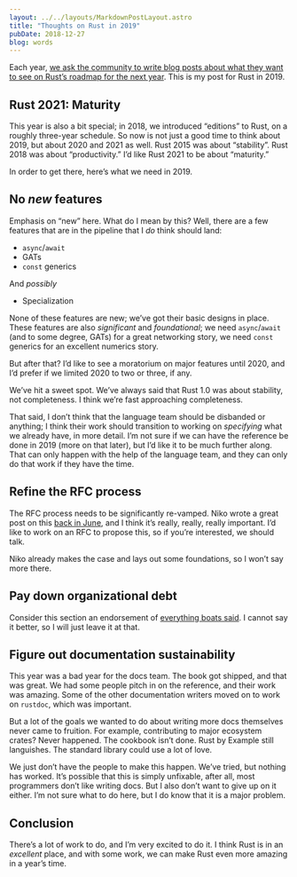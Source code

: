 ```yaml
---
layout: ../../layouts/MarkdownPostLayout.astro
title: "Thoughts on Rust in 2019"
pubDate: 2018-12-27
blog: words
---
```



Each year, [we ask the community to write blog posts about what they want to see on Rust’s roadmap for the next year](https://blog.rust-lang.org/2018/12/06/call-for-rust-2019-roadmap-blogposts.html). This is my post for Rust in 2019.

## Rust 2021: Maturity

This year is also a bit special; in 2018, we introduced “editions” to Rust, on a roughly three-year schedule. So now is not just a good time to think about 2019, but about 2020 and 2021 as well. Rust 2015 was about “stability”. Rust 2018 was about “productivity.” I’d like Rust 2021 to be about “maturity.”

In order to get there, here’s what we need in 2019.

## No *new* features

Emphasis on “new” here. What do I mean by this? Well, there are a few features that are in the pipeline that I *do* think should land:

- `async`/`await`
- GATs
- `const` generics

And *possibly*

- Specialization

None of these features are new; we’ve got their basic designs in place. These features are also *significant* and *foundational*; we need `async`/`await` (and to some degree, GATs) for a great networking story, we need `const` generics for an excellent numerics story.

But after that? I’d like to see a moratorium on major features until 2020, and I’d prefer if we limited 2020 to two or three, if any.

We’ve hit a sweet spot. We’ve always said that Rust 1.0 was about stability, not completeness. I think we’re fast approaching completeness.

That said, I don’t think that the language team should be disbanded or anything; I think their work should transition to working on *specifying* what we already have, in more detail. I’m not sure if we can have the reference be done in 2019 (more on that later), but I’d like it to be much further along. That can only happen with the help of the language team, and they can only do that work if they have the time.

## Refine the RFC process

The RFC process needs to be significantly re-vamped. Niko wrote a great post on this [back in June](http://smallcultfollowing.com/babysteps/blog/2018/06/20/proposal-for-a-staged-rfc-process/), and I think it’s really, really, really important. I’d like to work on an RFC to propose this, so if you’re interested, we should talk.

Niko already makes the case and lays out some foundations, so I won’t say more there.

## Pay down organizational debt

Consider this section an endorsement of [everything boats said](https://boats.gitlab.io/blog/post/rust-2019/). I cannot say it better, so I will just leave it at that.

## Figure out documentation sustainability

This year was a bad year for the docs team. The book got shipped, and that was great. We had some people pitch in on the reference, and their work was amazing. Some of the other documentation writers moved on to work on `rustdoc`, which was important.

But a lot of the goals we wanted to do about writing more docs themselves never came to fruition. For example, contributing to major ecosystem crates? Never happened. The cookbook isn’t done. Rust by Example still languishes. The standard library could use a lot of love.

We just don’t have the people to make this happen. We’ve tried, but nothing has worked. It’s possible that this is simply unfixable, after all, most programmers don’t like writing docs. But I also don’t want to give up on it either. I’m not sure what to do here, but I do know that it is a major problem.

## Conclusion

There’s a lot of work to do, and I’m very excited to do it. I think Rust is in an *excellent* place, and with some work, we can make Rust even more amazing in a year’s time.
